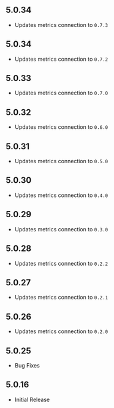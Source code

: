 ## 5.0.34

- Updates metrics connection to `0.7.3`

## 5.0.34

- Updates metrics connection to `0.7.2`

## 5.0.33

- Updates metrics connection to `0.7.0`

## 5.0.32

- Updates metrics connection to `0.6.0`

## 5.0.31

- Updates metrics connection to `0.5.0`

## 5.0.30

- Updates metrics connection to `0.4.0`

## 5.0.29

- Updates metrics connection to `0.3.0`

## 5.0.28

- Updates metrics connection to `0.2.2`

## 5.0.27

- Updates metrics connection to `0.2.1`

## 5.0.26

- Updates metrics connection to `0.2.0`

## 5.0.25

- Bug Fixes

## 5.0.16

- Initial Release
